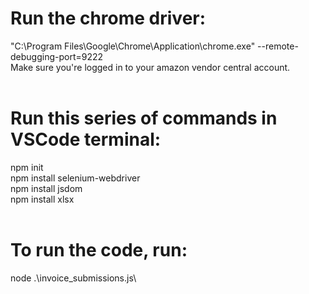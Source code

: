 # Run the chrome driver:<br />
"C:\Program Files\Google\Chrome\Application\chrome.exe" --remote-debugging-port=9222<br />
Make sure you're logged in to your amazon vendor central account.<br />
<br />
# Run this series of commands in VSCode terminal:<br />
npm init<br />
npm install selenium-webdriver<br />
npm install jsdom<br />
npm install xlsx<br />
<br />
# To run the code, run:<br />
node .\invoice_submissions.js\
